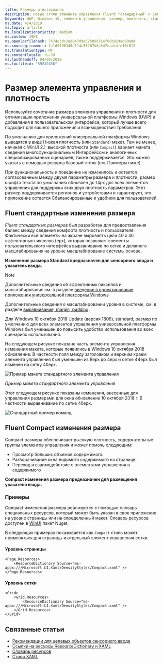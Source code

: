 ```yaml
---
title: Размеры и интервалов
description: Новые стили элемента управления Fluent "стандартный" и Compact обеспечить взаимодействие с уверенно пользователями независимо от устройства и входные данные метода.
keywords: UWP, Windows 10, элементы управления, размер, плотность, standard, compact
ms.date: 4/4/2019
ms.topic: article
ms.localizationpriority: medium
ms.custom: 19H1
ms.openlocfilehash: 7b74e3dc2ad047d9e52509b71ef00b829ad63a0d
ms.sourcegitcommit: 7a1d5198345d114c58287d8a047eadc4fe10f012
ms.translationtype: MT
ms.contentlocale: ru-RU
ms.lasthandoff: 04/08/2019
ms.locfileid: "59249456"
---
```

# <a name="control-size-and-density"></a>Размер элемента управления и плотность

Используйте сочетание размера элемента управления и плотности для оптимизации приложения универсальной платформы Windows (UWP) и добавления в пользовательском интерфейсе, который лучше всего подходит для вашего приложения и взаимодействия требования.

По умолчанию для приложений универсальной платформы Windows выводятся в виде Низкая плотность (или `Standard`) макет. Тем не менее, начиная с WinUI 2.1, высокой плотности (или `Compact`) вариант макета сведения многофункциональным Интерфейсом и аналогичных специализированных сценариев, также поддерживается. Это можно указать с помощью ресурса базовый стиля (см. Примеры ниже).

При функциональность и поведение не изменилось и остается согласованным между двумя параметры размера и плотности, размер шрифта текста по умолчанию обновлен до 14px для всех элементов управления для поддержки этих двух плотность параметров. Этот размер поддерживается регионов и устройствами и гарантирует, что приложение остается Сбалансированные и удобном для пользователей.

## <a name="fluent-standard-sizing"></a>Fluent стандартные изменения размера

*Fluent стандартных размеров* был разработан для предоставления баланс между сведения комфорта плотность и пользователя. Фактически все элементы на экране выровнять цели 40 x 40 эффективных пикселов (epx), которая позволяет элементы пользовательского интерфейса выравнивание по сетке и должного масштабирования на уровне масштабирование системы основе.

**Изменения размера Standard предназначен для сенсорного ввода и указатель ввода.**

> [!NOTE]
>Дополнительные сведения об эффективных пикселов и масштабирования см. в разделе [введение в проектирование приложения универсальной платформы Windows](../basics/design-and-ui-intro.md#effective-pixels-and-scaling)
>
> Дополнительные сведения о масштабировании уровня в системе, см. в разделе [выравнивание, margin, padding](../layout/alignment-margin-padding.md).

Для Windows 10 октября 2018 Update (версия 1809), standard, размер по умолчанию для всех элементов управления универсальной платформы Windows был уменьшен до повысить удобство использования во всех сценариях использования.

На следующем рисунке показана часть элемента управления изменения макета, которые появились в Windows 10 октября 2018 обновление. В частности поля между заголовком и верхним краем элемента управления был уменьшен из 8epx до 4epx и сетке 44epx был изменен на сетку 40epx.

![Пример макета стандартного элемента управления](images/standarddensity.png)

*Пример макета стандартного элемента управления*

Этот следующем рисунке показаны изменения, внесенные для управления размерами для окна обновление 10 октября 2018 г. В частности выравнивание по сетке 40epx.

![Стандартный пример команд](images/standarddensitycommanding.png)

## <a name="fluent-compact-sizing"></a>Fluent Compact изменения размера

Compact размера обеспечивает высокую плотность, содержательные группы элементов управления и может помочь следующим:

- Просмотр больших объемов содержимого.
- Разворачивание окна видимого содержимого на странице.
- Переход и взаимодействие с элементами управления и содержимого

**Compact изменения размера предназначен для размещения указателя ввода.**

### <a name="examples"></a>Примеры

Compact изменения размера реализуется с помощью словарь специальных ресурсов, который может быть указан в свое приложение на уровне страницы или на определенный макет. Словарь ресурсов доступен в [WinUI](https://docs.microsoft.com/en-us/uwp/toolkits/winui/) пакет Nuget.

В следующих примерах показывается как `Compact` стиль может применяться для страницы и отдельный элемент управления сетки.

#### <a name="page-level"></a>Уровень страницы

```xaml
<Page.Resources>
    <ResourceDictionary Source="ms-appx:///Microsoft.UI.Xaml/DensityStyles/Compact.xaml" />
</Page.Resources>
```

#### <a name="grid-level"></a>Уровень сетки

```xaml
<Grid>
    <Grid.Resources>
        <ResourceDictionary Source="ms-appx:///Microsoft.UI.Xaml/DensityStyles/Compact.xaml" />
    </Grid.Resources>
</Grid>
```

## <a name="related-articles"></a>Связанные статьи

- [Рекомендации для целевых объектов сенсорного ввода](../input/guidelines-for-targeting.md)
- [Ссылки на ресурсы ResourceDictionary и XAML](https://docs.microsoft.com/en-us/windows/uwp/design/controls-and-patterns/resourcedictionary-and-xaml-resource-references)
- [Словарь ресурсов](https://docs.microsoft.com/en-us/uwp/api/windows.ui.xaml.resourcedictionary)
- [Стили XAML](https://docs.microsoft.com/en-us/windows/uwp/design/controls-and-patterns/xaml-styles) 

